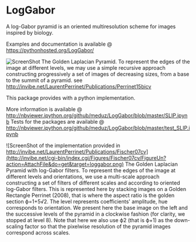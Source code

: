 LogGabor
========

A log-Gabor pyramid is an oriented multiresolution scheme for images inspired by biology.

Examples and documentation is available @ https://pythonhosted.org/LogGabor/

  ![ScreenShot ](http://invibe.net/cgi-bin/index.cgi/Figures/Perrinet08spie/FigureDeux?action=AttachFile&do=get&target=GoldenPyramid.png)
  The Golden Laplacian Pyramid. To represent the edges of the image at different levels, we may use a simple recursive approach constructing progressively a set of images of decreasing sizes, from a base to the summit of a pyramid.  see http://invibe.net/LaurentPerrinet/Publications/Perrinet15bicv
  
This package provides with a python implementation.

More information is available @ http://nbviewer.ipython.org/github/meduz/LogGabor/blob/master/SLIP.ipynb
Tests for the packages are available @ http://nbviewer.ipython.org/github/meduz/LogGabor/blob/master/test_SLIP.ipynb

  ![ScreenShot of the implementation provided in http://invibe.net/LaurentPerrinet/Publications/Fischer07cv](http://invibe.net/cgi-bin/index.cgi/Figures/Fischer07cv/FigureUn?action=AttachFile&do=get&target=loggabor.png)
  The Golden Laplacian Pyramid with log-Gabor filters. To represent the edges of the image at different levels and orientations, we use a multi-scale approach constructing a set of filters of different scales and according to oriented log-Gabor filters. This is represented here by stacking images on a Golden Rectangle Perrinet (2008), that is where the aspect ratio is the golden section ϕ=1+5√2. The level represents coefficients' amplitude, hue corresponds to orientation. We present here the base image on the left and the successive levels of the pyramid in a clockwise fashion (for clarity, we stopped at level 8). Note that here we also use ϕ2 (that is ϕ+1) as the down-scaling factor so that the pixelwise resolution of the pyramid images correspond across scales.

